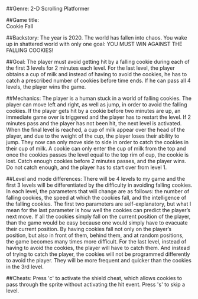 ##Genre: 
2-D Scrolling Platformer

##Game title:  
Cookie Fall

##Backstory: 
The year is 2020. The world has fallen into chaos. You wake up in shattered world with only one goal: YOU MUST WIN AGAINST THE FALLING COOKIES!

##Goal: 
The player must avoid getting hit by a falling cookie during each of the first 3 levels for 2 minutes each level. For the last level, the player obtains a cup of milk and instead of having to avoid the cookies, he has to catch a prescribed number of cookies before time ends. If he can pass all 4 levels, the player wins the game. 

##Mechanics: 
The player is a human stuck in a world of falling cookies. The player can move left and right, as well as jump, in order to avoid the falling cookies. If the player gets hit by a cookie before two minutes are up, an immediate game over is triggered and the player has to restart the level. If 2 minutes pass and the player has not been hit, the next level is activated. When the final level is reached, a cup of milk appear over the head of the player, and due to the weight of the cup, the player loses their ability to jump. They now can only move side to side in order to catch the cookies in their cup of milk. A cookie can only enter the cup of milk from the top and once the cookies passes the level equal to the top rim of cup, the cookie is lost. Catch enough cookies before 2 minutes passes, and the player wins. Do not catch enough, and the player has to start over from level 1. 

##Level and mode differences: 
There will be 4 levels to my game and the first 3 levels will be differentiated by the difficulty in avoiding falling cookies. In each level, the parameters that will change are as follows: the number of falling cookies, the speed at which the cookies fall, and the intelligence of the falling cookies. The first two parameters are self-explanatory, but what I mean for the last parameter is how well the cookies can predict the player’s next move. If all the cookies simply fall on the current position of the player, than the game would be easy because one would simply have to evacuate their current position. By having cookies fall not only on the player’s position, but also in front of them, behind them, and at random positions, the game becomes many times more difficult. For the last level, instead of having to avoid the cookies, the player will have to catch them. And instead of trying to catch the player, the cookies will not be programmed differently to avoid the player. They will be more frequent and quicker than the cookies in the 3rd level.

##Cheats:
Press 'c' to activate the shield cheat, which allows cookies to pass through the sprite without activating the hit event.
Press 's' to skip a level.